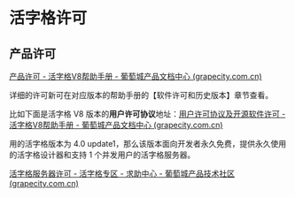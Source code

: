 # 活字格许可



## 产品许可



[产品许可 - 活字格V8帮助手册 - 葡萄城产品文档中心 (grapecity.com.cn)](https://help.grapecity.com.cn/pages/viewpage.action?pageId=72367556)







详细的许可新可在对应版本的帮助手册的【软件许可和历史版本】章节查看。

比如下面是活字格 V8 版本的**用户许可协议**地址：[用户许可协议及开源软件许可 - 活字格V8帮助手册 - 葡萄城产品文档中心 (grapecity.com.cn)](https://help.grapecity.com.cn/pages/viewpage.action?pageId=72367657)





用的活字格版本为 4.0 update1，那么该版本面向开发者永久免费，提供永久使用的活字格设计器和支持 1 个并发用户的活字格服务器。

[活字格服务器许可 - 活字格专区 - 求助中心 - 葡萄城产品技术社区 (grapecity.com.cn)](https://gcdn.grapecity.com.cn/showtopic-51537-1-1.html)


